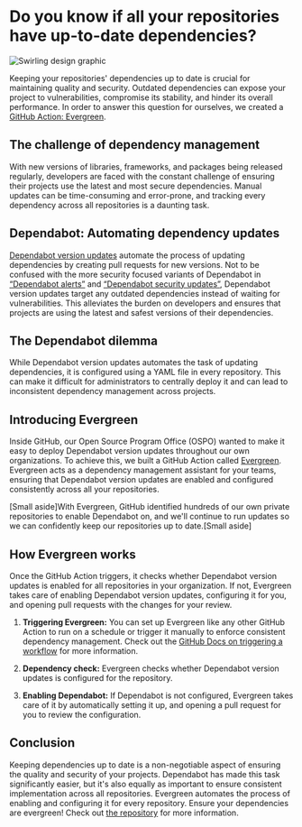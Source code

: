 # Do you know if all your repositories have up-to-date dependencies?

![Swirling design graphic](https://github.blog/wp-content/uploads/2023/12/Productivity-LightMode-2.png?resize=1200%2C630)

Keeping your repositories' dependencies up to date is crucial for maintaining quality and security. Outdated dependencies can expose your project to vulnerabilities, compromise its stability, and hinder its overall performance. In order to answer this question for ourselves, we created a [GitHub Action: Evergreen](https://github.com/github/evergreen).

## The challenge of dependency management

With new versions of libraries, frameworks, and packages being released regularly, developers are faced with the constant challenge of ensuring their projects use the latest and most secure dependencies. Manual updates can be time-consuming and error-prone, and tracking every dependency across all repositories is a daunting task.

## Dependabot: Automating dependency updates

[Dependabot version updates](https://docs.github.com/code-security/dependabot) automate the process of updating dependencies by creating pull requests for new versions. Not to be confused with the more security focused variants of Dependabot in [“Dependabot alerts”](https://docs.github.com/code-security/dependabot/dependabot-alerts/about-dependabot-alerts) and [“Dependabot security updates”](https://docs.github.com/code-security/dependabot/dependabot-security-updates/about-dependabot-security-updates), Dependabot version updates target any outdated dependencies instead of waiting for vulnerabilities.  This alleviates the burden on developers and ensures that projects are using the latest and safest versions of their dependencies.

## The Dependabot dilemma

While Dependabot version updates automates the task of updating dependencies, it is configured using a YAML file in every repository. This can make it difficult for administrators to centrally deploy it and can lead to inconsistent dependency management across projects.

## Introducing Evergreen

Inside GitHub, our Open Source Program Office (OSPO) wanted to make it easy to deploy Dependabot version updates throughout our own organizations. To achieve this, we built a GitHub Action called [Evergreen](https://github.com/github/evergreen). Evergreen acts as a dependency management assistant for your teams, ensuring that Dependabot version updates are enabled and configured consistently across all your repositories.

[Small aside]With Evergreen, GitHub identified hundreds of our own private repositories to enable Dependabot on, and we'll continue to run updates so we can confidently keep our repositories up to date.[Small aside]

## How Evergreen works

Once the GitHub Action triggers, it checks whether Dependabot version updates is enabled for all repositories in your organization. If not, Evergreen takes care of enabling Dependabot version updates, configuring it for you, and opening pull requests with the changes for your review.

1. **Triggering Evergreen:** You can set up Evergreen like any other GitHub Action to run on a schedule or trigger it manually to enforce consistent dependency management. Check out the [GitHub Docs on triggering a workflow](https://docs.github.com/actions/using-workflows/triggering-a-workflow) for more information.

2. **Dependency check:** Evergreen checks whether Dependabot version updates is configured for the repository.

3. **Enabling Dependabot:** If Dependabot is not configured, Evergreen takes care of it by automatically setting it up, and opening a pull request for you to review the configuration.

## Conclusion

Keeping dependencies up to date is a non-negotiable aspect of ensuring the quality and security of your projects. Dependabot has made this task significantly easier, but it's also equally as important to ensure consistent implementation across all repositories. Evergreen automates the process of enabling and configuring it for every repository. Ensure your dependencies are evergreen! Check out [the repository](https://github.com/github/evergreen) for more information.
